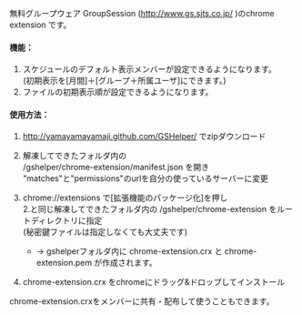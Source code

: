 無料グループウェア GroupSession (http://www.gs.sjts.co.jp/ )のchrome extension です。  
  
#### 機能：  
1. スケジュールのデフォルト表示メンバーが設定できるようになります。  
(初期表示を[月間]＋[グループ＋所属ユーザ]にできます。)  
2. ファイルの初期表示順が設定できるようになります。  
  
  
#### 使用方法：  
  
1. http://yamayamayamaji.github.com/GSHelper/ でzipダウンロード  
  
2. 解凍してできたフォルダ内の  
/gshelper/chrome-extension/manifest.json を開き  
"matches"と"permissions"のurlを自分の使っているサーバーに変更  
  
3. chrome://extensions で[拡張機能のパッケージ化]を押し  
2.と同じ解凍してできたフォルダ内の /gshelper/chrome-extension をルートディレクトリに指定  
(秘密鍵ファイルは指定しなくても大丈夫です)  
   * → gshelperフォルダ内に chrome-extension.crx と chrome-extension.pem が作成されます。  
  
4. chrome-extension.crx をchromeにドラッグ&ドロップしてインストール  
  
chrome-extension.crxをメンバーに共有・配布して使うこともできます。  

